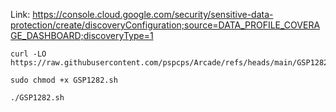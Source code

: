 
Link: https://console.cloud.google.com/security/sensitive-data-protection/create/discoveryConfiguration;source=DATA_PROFILE_COVERAGE_DASHBOARD;discoveryType=1

```
curl -LO https://raw.githubusercontent.com/pspcps/Arcade/refs/heads/main/GSP1282.sh

sudo chmod +x GSP1282.sh

./GSP1282.sh
```